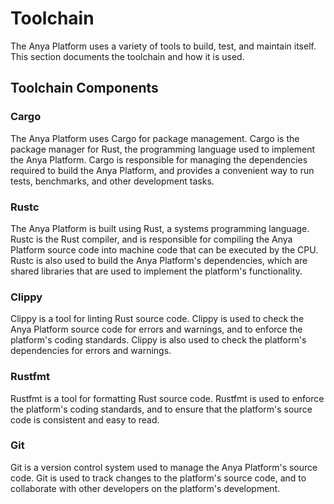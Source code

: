 # Toolchain

The Anya Platform uses a variety of tools to build, test, and maintain itself. This
section documents the toolchain and how it is used.

## Toolchain Components

### Cargo

The Anya Platform uses Cargo for package management. Cargo is the package manager
for Rust, the programming language used to implement the Anya Platform. Cargo is
responsible for managing the dependencies required to build the Anya Platform, and
provides a convenient way to run tests, benchmarks, and other development tasks.

### Rustc

The Anya Platform is built using Rust, a systems programming language. Rustc is the
Rust compiler, and is responsible for compiling the Anya Platform source code into
machine code that can be executed by the CPU. Rustc is also used to build the
Anya Platform's dependencies, which are shared libraries that are used to implement
the platform's functionality.

### Clippy

Clippy is a tool for linting Rust source code. Clippy is used to check the Anya
Platform source code for errors and warnings, and to enforce the platform's coding
standards. Clippy is also used to check the platform's dependencies for errors and
warnings.

### Rustfmt

Rustfmt is a tool for formatting Rust source code. Rustfmt is used to enforce the
platform's coding standards, and to ensure that the platform's source code is
consistent and easy to read.

### Git

Git is a version control system used to manage the Anya Platform's source code.
Git is used to track changes to the platform's source code, and to collaborate with
other developers on the platform's development.
